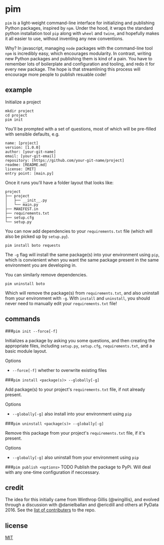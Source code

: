 # pim

`pim` is a light-weight command-line interface for initializing and publishing Python packages, inspired by `npm`. Under the hood, it wraps the standard python installation tool `pip` along with `wheel` and `twine`, and hopefully makes it all easier to use, without inventing any new conventions.

Why? In javascript, managing `node` packages with the command-line tool `npm` is incredibly easy, which encourages modularity. In contrast, writing new Python packages and publishing them is kind of a pain. You have to remember lots of boilerplate and configuration and tooling, and redo it for every new package. The hope is that streamlining this process will encourage more people to publish resuable code! 

## example

Initialize a project
```
mkdir project
cd project
pim init
```

You'll be prompted with a set of questions, most of which will be pre-filled with sensible defaults, e.g.

```
name: [project]
version: [1.0.0]
author: [your-git-name]
email: [your-git-email]
repository: [https://github.com/your-git-name/project]
readme: [README.md]
license: [MIT]
entry point: [main.py]
```

Once it runs you'll have a folder layout that looks like:
```
project
├── project
│   ├── __init__.py
│   └── main.py
├── MANIFEST.in
├── requirements.txt
├── setup.cfg
└── setup.py
```

You can now add dependencies to your `requirements.txt` file (which will also be picked up by `setup.py`).

```
pim install boto requests
```

The `-g` flag will install the same package(s) into your environment using `pip`, which is convienient when you want the same package present in the same environment you are developing in.

You can similarly remove dependencies.

```
pim uninstall boto
```

Which will remove the package(s) from `requirements.txt`, and also uninstall from your environment with `-g`. With `install` and `uninstall`, you should never need to manually edit your `requirements.txt` file!

## commands

###`pim init --force[-f]`

Initializes a package by asking you some questions, and then creating the appropriate files, including `setup.py`, `setup.cfg`, `requirements.txt`, and a basic module layout.

Options
- `--force[-f]` whether to overwrite existing files

###`pim install <package(s)> --globally[-g]`

Add package(s) to your project's `requirements.txt` file, if not already present.

Options
- `--globally[-g]` also install into your environment using `pip`

###`pim uninstall <package(s)> --globally[-g]`

Remove this package from your project's `requirements.txt` file, if it's present.

Options
- `--globally[-g]` also uninstall from your environment using `pip`

###`pim publish <options>`
TODO Publish the package to PyPi. Will deal with any one-time configuration if neccessary.

## credit

The idea for this initially came from Winthrop Gillis (@wingillis), and evolved through a discussion with @danielballan and @ericdill and others at PyData 2016. See the [list of contributers](contributors.md) to the repo.

## license

[MIT](LICENSE)

